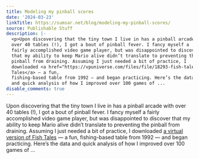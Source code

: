 ```yaml
---
title: Modeling my pinball scores
date: '2024-03-23'
linkTitle: https://sumsar.net/blog/modeling-my-pinball-scores/
source: Publishable Stuff
description: |-
  <p>Upon discovering that the tiny town I live in has a pinball arcade with
  over 40 tables (!), I got a bout of pinball fever. I fancy myself a
  fairly accomplished video game player, but was disappointed to discover
  that my ability to keep Mario alive didn’t translate to preventing the
  pinball from draining. Assuming I just needed a bit of practice, I
  downloaded <a href="https://vpuniverse.com/files/file/18293-fish-tales-vpw/">a virtual version of Fish
  Tales</a> — a fun,
  fishing-based table from 1992 — and began practicing. Here’s the data
  and quick analysis of how I improved over 100 games of ...
disable_comments: true
---
```

<p>Upon discovering that the tiny town I live in has a pinball arcade with
over 40 tables (!), I got a bout of pinball fever. I fancy myself a
fairly accomplished video game player, but was disappointed to discover
that my ability to keep Mario alive didn’t translate to preventing the
pinball from draining. Assuming I just needed a bit of practice, I
downloaded <a href="https://vpuniverse.com/files/file/18293-fish-tales-vpw/">a virtual version of Fish
Tales</a> — a fun,
fishing-based table from 1992 — and began practicing. Here’s the data
and quick analysis of how I improved over 100 games of ...